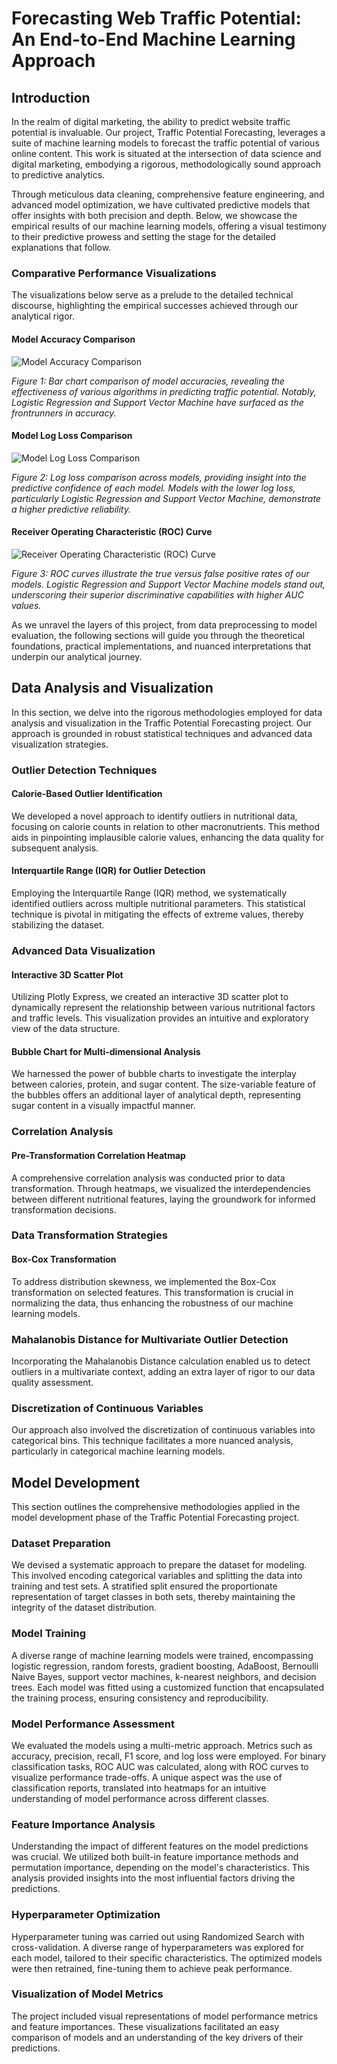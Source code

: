 # Forecasting Web Traffic Potential: An End-to-End Machine Learning Approach

## Introduction

In the realm of digital marketing, the ability to predict website traffic potential is invaluable. Our project, Traffic Potential Forecasting, leverages a suite of machine learning models to forecast the traffic potential of various online content. This work is situated at the intersection of data science and digital marketing, embodying a rigorous, methodologically sound approach to predictive analytics.

Through meticulous data cleaning, comprehensive feature engineering, and advanced model optimization, we have cultivated predictive models that offer insights with both precision and depth. Below, we showcase the empirical results of our machine learning models, offering a visual testimony to their predictive prowess and setting the stage for the detailed explanations that follow.

### Comparative Performance Visualizations

The visualizations below serve as a prelude to the detailed technical discourse, highlighting the empirical successes achieved through our analytical rigor.

#### Model Accuracy Comparison

![Model Accuracy Comparison](readme_visuals/model_accuracy_comparison.png)

*Figure 1: Bar chart comparison of model accuracies, revealing the effectiveness of various algorithms in predicting traffic potential. Notably, Logistic Regression and Support Vector Machine have surfaced as the frontrunners in accuracy.*

#### Model Log Loss Comparison

![Model Log Loss Comparison](readme_visuals/model_log_loss_comparison.png)

*Figure 2: Log loss comparison across models, providing insight into the predictive confidence of each model. Models with the lower log loss, particularly Logistic Regression and Support Vector Machine, demonstrate a higher predictive reliability.*

#### Receiver Operating Characteristic (ROC) Curve

![Receiver Operating Characteristic (ROC) Curve](readme_visuals/ROC_curve.png)

*Figure 3: ROC curves illustrate the true versus false positive rates of our models. Logistic Regression and Support Vector Machine models stand out, underscoring their superior discriminative capabilities with higher AUC values.*

As we unravel the layers of this project, from data preprocessing to model evaluation, the following sections will guide you through the theoretical foundations, practical implementations, and nuanced interpretations that underpin our analytical journey.

## Data Analysis and Visualization

In this section, we delve into the rigorous methodologies employed for data analysis and visualization in the Traffic Potential Forecasting project. Our approach is grounded in robust statistical techniques and advanced data visualization strategies.

### Outlier Detection Techniques

#### Calorie-Based Outlier Identification
We developed a novel approach to identify outliers in nutritional data, focusing on calorie counts in relation to other macronutrients. This method aids in pinpointing implausible calorie values, enhancing the data quality for subsequent analysis.

#### Interquartile Range (IQR) for Outlier Detection
Employing the Interquartile Range (IQR) method, we systematically identified outliers across multiple nutritional parameters. This statistical technique is pivotal in mitigating the effects of extreme values, thereby stabilizing the dataset.

### Advanced Data Visualization

#### Interactive 3D Scatter Plot
Utilizing Plotly Express, we created an interactive 3D scatter plot to dynamically represent the relationship between various nutritional factors and traffic levels. This visualization provides an intuitive and exploratory view of the data structure.

#### Bubble Chart for Multi-dimensional Analysis
We harnessed the power of bubble charts to investigate the interplay between calories, protein, and sugar content. The size-variable feature of the bubbles offers an additional layer of analytical depth, representing sugar content in a visually impactful manner.

### Correlation Analysis

#### Pre-Transformation Correlation Heatmap
A comprehensive correlation analysis was conducted prior to data transformation. Through heatmaps, we visualized the interdependencies between different nutritional features, laying the groundwork for informed transformation decisions.

### Data Transformation Strategies

#### Box-Cox Transformation
To address distribution skewness, we implemented the Box-Cox transformation on selected features. This transformation is crucial in normalizing the data, thus enhancing the robustness of our machine learning models.

### Mahalanobis Distance for Multivariate Outlier Detection
Incorporating the Mahalanobis Distance calculation enabled us to detect outliers in a multivariate context, adding an extra layer of rigor to our data quality assessment.

### Discretization of Continuous Variables
Our approach also involved the discretization of continuous variables into categorical bins. This technique facilitates a more nuanced analysis, particularly in categorical machine learning models.

## Model Development

This section outlines the comprehensive methodologies applied in the model development phase of the Traffic Potential Forecasting project.

### Dataset Preparation

We devised a systematic approach to prepare the dataset for modeling. This involved encoding categorical variables and splitting the data into training and test sets. A stratified split ensured the proportionate representation of target classes in both sets, thereby maintaining the integrity of the dataset distribution.

### Model Training

A diverse range of machine learning models were trained, encompassing logistic regression, random forests, gradient boosting, AdaBoost, Bernoulli Naive Bayes, support vector machines, k-nearest neighbors, and decision trees. Each model was fitted using a customized function that encapsulated the training process, ensuring consistency and reproducibility.

### Model Performance Assessment

We evaluated the models using a multi-metric approach. Metrics such as accuracy, precision, recall, F1 score, and log loss were employed. For binary classification tasks, ROC AUC was calculated, along with ROC curves to visualize performance trade-offs. A unique aspect was the use of classification reports, translated into heatmaps for an intuitive understanding of model performance across different classes.

### Feature Importance Analysis

Understanding the impact of different features on the model predictions was crucial. We utilized both built-in feature importance methods and permutation importance, depending on the model's characteristics. This analysis provided insights into the most influential factors driving the predictions.

### Hyperparameter Optimization

Hyperparameter tuning was carried out using Randomized Search with cross-validation. A diverse range of hyperparameters was explored for each model, tailored to their specific characteristics. The optimized models were then retrained, fine-tuning them to achieve peak performance.

### Visualization of Model Metrics

The project included visual representations of model performance metrics and feature importances. These visualizations facilitated an easy comparison of models and an understanding of the key drivers of their predictions.